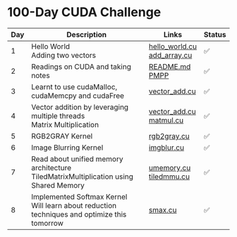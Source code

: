 # 100-Day CUDA Challenge

| Day | Description | Links | Status |
| --- | --- | --- | --- |
| 1 | Hello World <br> Adding two vectors | [hello_world.cu](./day_1/hello_world.cu) <br> [add_array.cu](./day_1/add_array.cu) | ✅ |
| 2 | Readings on CUDA and taking notes | [README.md](./day_2/README.md) <br> [PMPP](./day_2/PMPP%20Chapter%201.md) | ✅ |
| 3 | Learnt to use cudaMalloc, cudaMemcpy and cudaFree | [vector_add.cu](./day_3/vector_add.cu) | ✅ |
| 4 | Vector addition by leveraging multiple threads <br> Matrix Multiplication | [vector_add.cu](./day_4/vector_add.cu) <br> [matmul.cu](./day_4/matmul.cu) | ✅ |
| 5 | RGB2GRAY Kernel | [rgb2gray.cu](./day_5/rgb2gray.cu) | ✅ |
| 6 | Image Blurring Kernel | [imgblur.cu](./day_6/imgblur.cu) | ✅ |
| 7 | Read about unified memory architecture <br> TiledMatrixMultiplication using Shared Memory | [umemory.cu](./day_7/umemory.cu) <br> [tiledmmu.cu](./day_7/Makefile) | ✅ |
| 8 | Implemented Softmax Kernel <br> Will learn about reduction techniques and optimize this tomorrow | [smax.cu](./day_8/smax.cu) | ✅ |
